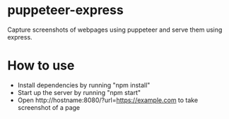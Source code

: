 # puppeteer-express
Capture screenshots of webpages using puppeteer and serve them using express.

# How to use
* Install dependencies by running "npm install"
* Start up the server by running "npm start"
* Open http://hostname:8080/?url=https://example.com to take screenshot of a page
